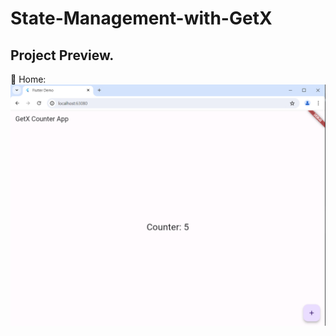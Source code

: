 # State-Management-with-GetX
Project Preview.
---------------------------------------------------------------------
:pushpin: Home:
![Home page](https://github.com/aatushar/State-Management-with-GetX/blob/main/state_management_with_getX/Capture.PNG)

